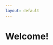 ```yaml
---
layout: default
---
```


# Welcome!
<script type="text/javascript" src="https://platform.linkedin.com/badges/js/profile.js" async defer></script>

<head>
    <style>
    {
        box-sizing: border-box;
    }
    /* Set additional styling options for the columns*/
    .column {
    float: left;
    width: 50%;
    }
        

        
.button {
  font-family : inherit;
  border: none;
  color: white;
  padding: 16px 32px;
  text-align: center;
  text-decoration: none;
  display: inline-block;
  font-size: 16px;
  margin: 4px 2px;
  transition-duration: 0.4s;
  cursor: pointer;
}

.button {
  background-color: #f2f2f2; 
  color: black; 
  border: 2px solid black;
}

.button:hover {
  background-color: #666666;
  color: white;
}
.header img {
  float: left;
  height: 50px;
  border: 0px
}

.header h2 {
  position: relative;
  top: 16px;
  left: 10px;
}


    .row:after {
    content: "";
    display: table;
    clear: both;
    }
    </style>
 </head>
 <body>
    <div class="row">
        <div class="column">
            <p> <div class="LI-profile-badge"  data-version="v1" data-size="medium" data-locale="en_US" data-type="horizontal" data-theme="light" data-vanity="andrescarmo"><a class="LI-simple-link" href='https://br.linkedin.com/in/andrescarmo?trk=profile-badge'>André Soravassi do Carmo</a></div></p>
        </div>
        <div class="column">
            <p>Currently I work with Salesforce Development at BTG Pactual, the largest investment bank in Latin America.
I have also worked with Data Analysis and Business Intelligence using tools like Python and Power BI.
In this website I plan to post some of my personal projects.</p>
        </div>
    </div>
 </body>


<div class="header">
  <img src="pbi.png" alt="logo" />
  <h2>Power BI Dashboards</h2>
</div>
<br>
<a href="./seattle-crime.html" class="button">Seattle Crime Trends</a>
<a href="./covid-dashboard.html" class="button">Covid Dashboard</a>

<div class="header">
  <img src="sfdc.png" alt="logo" />
  <h2>Salesforce</h2>
</div>
<br>
<a href="https://trailblazer.me/id/soravassi" target="_blank" class="button">Trailhead Profile</a>

